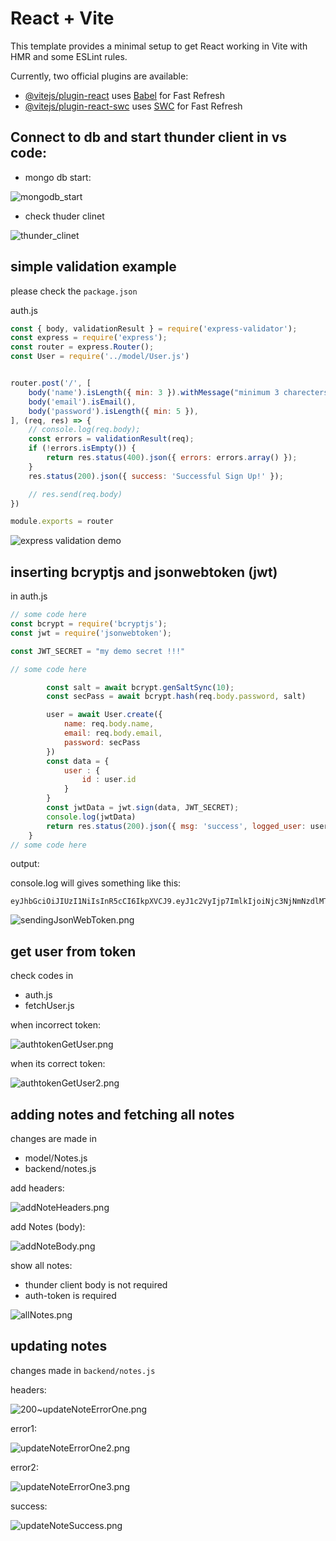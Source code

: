 # React + Vite

This template provides a minimal setup to get React working in Vite with HMR and some ESLint rules.

Currently, two official plugins are available:

- [@vitejs/plugin-react](https://github.com/vitejs/vite-plugin-react/blob/main/packages/plugin-react/README.md) uses [Babel](https://babeljs.io/) for Fast Refresh
- [@vitejs/plugin-react-swc](https://github.com/vitejs/vite-plugin-react-swc) uses [SWC](https://swc.rs/) for Fast Refresh

## Connect to db and start thunder client in vs code:

- mongo db start:

![mongodb_start](./img/mongodb_start.png)

- check thuder clinet

![thunder_clinet](./img/thunder_client_start.png)

## simple validation example 

please check the `package.json`

auth.js

``` js
const { body, validationResult } = require('express-validator');
const express = require('express');
const router = express.Router();
const User = require('../model/User.js')


router.post('/', [
    body('name').isLength({ min: 3 }).withMessage("minimum 3 charecters required"),
    body('email').isEmail(),
    body('password').isLength({ min: 5 }),
], (req, res) => {
    // console.log(req.body);
    const errors = validationResult(req);
    if (!errors.isEmpty()) {
        return res.status(400).json({ errors: errors.array() });
    }
    res.status(200).json({ success: 'Successful Sign Up!' });

    // res.send(req.body)
})

module.exports = router
```

![express validation demo](./img/express_validation_demo.png)

## inserting bcryptjs and jsonwebtoken (jwt)

in auth.js

``` js 
// some code here
const bcrypt = require('bcryptjs');
const jwt = require('jsonwebtoken');

const JWT_SECRET = "my demo secret !!!"

// some code here

        const salt = await bcrypt.genSaltSync(10);
        const secPass = await bcrypt.hash(req.body.password, salt)

        user = await User.create({
            name: req.body.name,
            email: req.body.email,
            password: secPass
        })
        const data = {
            user : {
                id : user.id
            }
        }
        const jwtData = jwt.sign(data, JWT_SECRET);
        console.log(jwtData)
        return res.status(200).json({ msg: 'success', logged_user: user })
    }
// some code here

```

output: 

console.log will gives something like this:

```
eyJhbGciOiJIUzI1NiIsInR5cCI6IkpXVCJ9.eyJ1c2VyIjp7ImlkIjoiNjc3NjNmNzdlMTNlMGE2NzNiMTBmZTRkIn0sImlhdCI6MTczNTgwMjc0M30._lvO5_U8Nxj8IH_998saNGSP7yBiv4FXuHwWhSKzlTE
```

![sendingJsonWebToken.png](./img/sendingJsonWebToken.png)

## get user from token

check codes in 
- auth.js
- fetchUser.js

when incorrect token:

![authtokenGetUser.png](./img/authtokenGetUser.png)

when its correct token:

![authtokenGetUser2.png](./img/authtokenGetUser2.png)

## adding notes and fetching all notes

changes are made in 
- model/Notes.js
- backend/notes.js


add headers: 

![addNoteHeaders.png](./img/addNoteHeaders.png)

add Notes (body):

![addNoteBody.png](./img/addNoteBody.png)

show all notes:
- thunder client body is not required
- auth-token is required

![allNotes.png](./img/allNotes.png)

## updating notes

changes made in `backend/notes.js`

headers: 

![200~updateNoteErrorOne.png](./img/updateNoteErrorOne.png)

error1:

![updateNoteErrorOne2.png](./img/updateNoteErrorOne2.png)

error2:

![updateNoteErrorOne3.png](./img/updateNoteErrorOne3.png)

success:

![updateNoteSuccess.png](./img/updateNoteSuccess.png)





